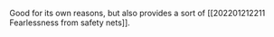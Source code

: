 Good for its own reasons, but also provides a sort of [[202201212211 Fearlessness from safety nets]].

